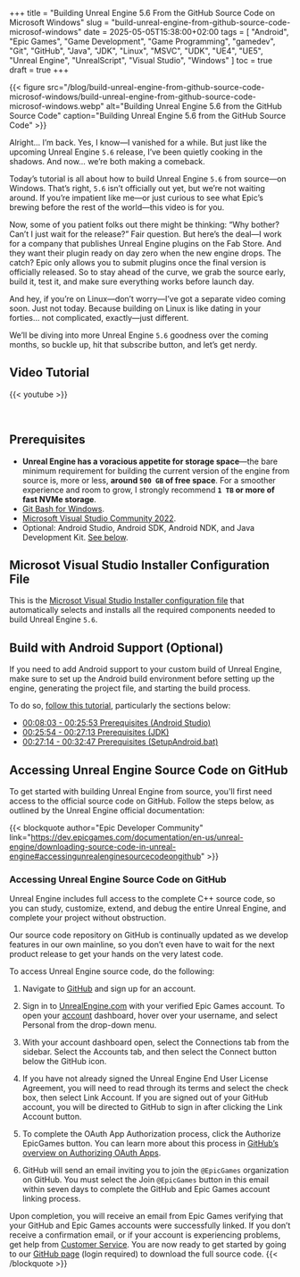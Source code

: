 +++
title = "Building Unreal Engine 5.6 From the GitHub Source Code on Microsoft Windows"
slug = "build-unreal-engine-from-github-source-code-microsof-windows"
date = 2025-05-05T15:38:00+02:00
tags = [ "Android", "Epic Games", "Game Development", "Game Programming", "gamedev", "Git", "GitHub", "Java", "JDK", "Linux", "MSVC", "UDK", "UE4", "UE5", "Unreal Engine", "UnrealScript", "Visual Studio", "Windows" ]
toc = true
draft = true
+++

{{< figure src="/blog/build-unreal-engine-from-github-source-code-microsof-windows/build-unreal-engine-from-github-source-code-microsof-windows.webp" alt="Building Unreal Engine 5.6 from the GitHub Source Code" caption="Building Unreal Engine 5.6 from the GitHub Source Code" >}}

Alright... I’m back.
Yes, I know—I vanished for a while. But just like the upcoming Unreal Engine `5.6` release, I’ve been quietly cooking in the shadows. And now… we’re both making a comeback.

Today’s tutorial is all about how to build Unreal Engine `5.6` from source—on Windows. That’s right, `5.6` isn’t officially out yet, but we’re not waiting around. If you’re impatient like me—or just curious to see what Epic’s brewing before the rest of the world—this video is for you.

Now, some of you patient folks out there might be thinking:
“Why bother? Can’t I just wait for the release?”
Fair question. But here’s the deal—I work for a company that publishes Unreal Engine plugins on the Fab Store. And they want their plugin ready on day zero when the new engine drops. The catch? Epic only allows you to submit plugins once the final version is officially released. So to stay ahead of the curve, we grab the source early, build it, test it, and make sure everything works before launch day.

And hey, if you’re on Linux—don’t worry—I’ve got a separate video coming soon. Just not today. Because building on Linux is like dating in your forties… not complicated, exactly—just different.

We’ll be diving into more Unreal Engine `5.6` goodness over the coming months, so buckle up, hit that subscribe button, and let’s get nerdy.

<!--more-->

## Video Tutorial

{{< youtube  >}}

<br/>

## Prerequisites

- **Unreal Engine has a voracious appetite for storage space**—the bare minimum requirement for building the current version of the engine from source is, more or less, **around `500 GB` of free space**. For a smoother experience and room to grow, I strongly recommend **`1 TB` or more of fast NVMe storage**.
- [Git Bash for Windows](https://git-scm.com/downloads).
- [Microsoft Visual Studio Community 2022](https://visualstudio.microsoft.com/vs/community/).
- Optional: Android Studio, Android SDK, Android NDK, and Java Development Kit. [See below](#build-with-android-support-optional).

## Microsot Visual Studio Installer Configuration File

This is the [Microsot Visual Studio Installer configuration file](visual-studio-2022.vsconfig) that automatically selects and installs all the required components needed to build Unreal Engine `5.6`.

## Build with Android Support (Optional)

If you need to add Android support to your custom build of Unreal Engine, make sure to set up the Android build environment before setting up the engine, generating the project file, and starting the build process.

To do so, [follow this tutorial](/blog/deploy-unreal-engine-projects-android-meta-quest-standalone-mode/), particularly the sections below:

- [00:08:03 - 00:25:53 Prerequisites (Android Studio)](https://www.youtube.com/watch?v=EClbEbNcl4k&t=483s)
- [00:25:54 - 00:27:13 Prerequisites (JDK)](https://www.youtube.com/watch?v=EClbEbNcl4k&t=1554s)
- [00:27:14 - 00:32:47 Prerequisites (SetupAndroid.bat)](https://www.youtube.com/watch?v=EClbEbNcl4k&t=1634s)

## Accessing Unreal Engine Source Code on GitHub

To get started with building Unreal Engine from source, you'll first need access to the official source code on GitHub. Follow the steps below, as outlined by the Unreal Engine official documentation:

{{< blockquote author="Epic Developer Community" link="https://dev.epicgames.com/documentation/en-us/unreal-engine/downloading-source-code-in-unreal-engine#accessingunrealenginesourcecodeongithub" >}}

### Accessing Unreal Engine Source Code on GitHub

Unreal Engine includes full access to the complete C++ source code, so you can study, customize, extend, and debug the entire Unreal Engine, and complete your project without obstruction.

Our source code repository on GitHub is continually updated as we develop features in our own mainline, so you don’t even have to wait for the next product release to get your hands on the very latest code.

To access Unreal Engine source code, do the following:

1. Navigate to [GitHub](https://github.com/) and sign up for an account.

2. Sign in to [UnrealEngine.com](https://www.unrealengine.com/) with your verified Epic Games account. To open your [account](https://accounts.unrealengine.com/) dashboard, hover over your username, and select Personal from the drop-down menu.

3. With your account dashboard open, select the Connections tab from the sidebar. Select the Accounts tab, and then select the Connect button below the GitHub icon.

4. If you have not already signed the Unreal Engine End User License Agreement, you will need to read through its terms and select the check box, then select Link Account. If you are signed out of your GitHub account, you will be directed to GitHub to sign in after clicking the Link Account button.

5. To complete the OAuth App Authorization process, click the Authorize EpicGames button. You can learn more about this process in [GitHub’s overview on Authorizing OAuth Apps](https://docs.github.com/en/apps/oauth-apps/using-oauth-apps/authorizing-oauth-apps).

6. GitHub will send an email inviting you to join the `@EpicGames` organization on GitHub. You must select the Join `@EpicGames` button in this email within seven days to complete the GitHub and Epic Games account linking process.

Upon completion, you will receive an email from Epic Games verifying that your GitHub and Epic Games accounts were successfully linked. If you don’t receive a confirmation email, or if your account is experiencing problems, get help from [Customer Service](https://www.epicgames.com/site/customer-service). You are now ready to get started by going to our [GitHub page](https://github.com/EpicGames/UnrealEngine) (login required) to download the full source code.
{{< /blockquote >}}